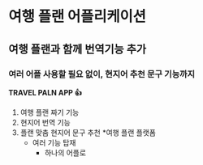 # 여행 플랜 어플리케이션
## 여행 플랜과 함께 번역기능 추가
### 여러 어플 사용할 필요 없이, 현지어 추천 문구 기능까지
**TRAVEL PALN APP :+1:**
1. 여행 플랜 짜기 기능
2. 현지어 번역 기능
3. 플랜 맞춤 현지어 문구 추천
 *여행 플랜 플랫폼
    + 여러 기능 탑재
       - 하나의 어플로
